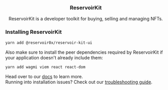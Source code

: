 <h3 align="center">ReservoirKit</h3>
  <p align="center">
    ReservoirKit is a developer toolkit for buying, selling and managing NFTs.
  </p>

### Installing ReservoirKit

```
yarn add @reservoir0x/reservoir-kit-ui
```

Also make sure to install the peer dependencies required by ReservoirKit if your application doesn't already include them:

```
yarn add wagmi viem react react-dom
```

Head over to our [docs](https://docs.reservoir.tools/docs/reservoir-kit) to learn more.  
Running into installation issues? Check out our [troubleshooting guide](https://docs.reservoir.tools/docs/rk-ui-troubleshooting).
